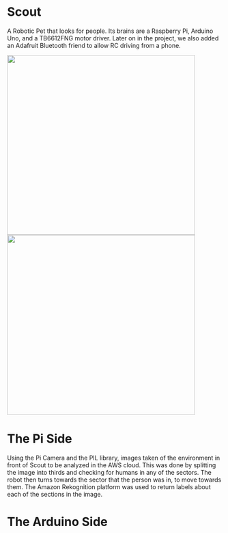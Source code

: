 # Scout
A Robotic Pet that looks for people. Its brains are a Raspberry Pi, Arduino Uno, and a TB6612FNG motor driver. Later on in the project, we also added an Adafruit Bluetooth friend to allow RC driving from a phone.

<img src="https://user-images.githubusercontent.com/6588879/36074524-e816b15c-0f0e-11e8-8e77-f9169f4f8b18.jpeg" width="440" height="420"> <img src="https://user-images.githubusercontent.com/6588879/36074525-e8320c2c-0f0e-11e8-9f09-e105df131e34.jpeg" width="440" height="420">

# The Pi Side
Using the Pi Camera and the PIL library, images taken of the environment in front of Scout to be analyzed in the AWS cloud. This was done by splitting the image into thirds and checking for humans in any of the sectors. The robot then turns towards the sector that the person was in, to move towards them. The Amazon Rekognition platform was used to return labels about each of the sections in the image.

# The Arduino Side



